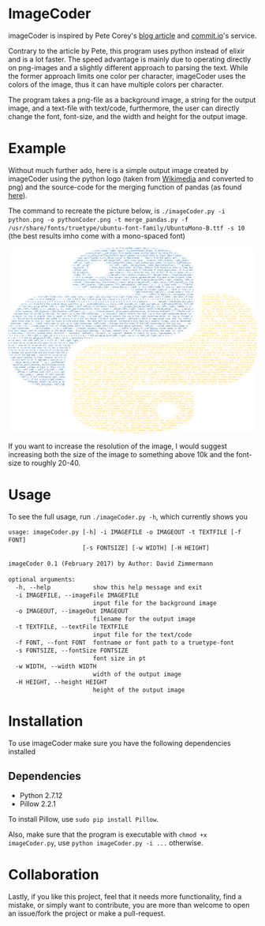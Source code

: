# ImageCoder
imageCoder is inspired by Pete Corey's [blog article](http://www.east5th.co/blog/2017/02/13/build-your-own-code-poster-with-elixir/) and [commit.io](https://commits.io/)'s service. 

Contrary to the article by Pete, this program uses python instead of elixir and is a lot faster. The speed advantage is mainly due to operating directly on png-images and a slightly different approach to parsing the text. While the former approach limits one color per character, imageCoder uses the colors of the image, thus it can have multiple colors per character.

The program takes a png-file as a background image, a string for the output image, and a text-file with text/code, furthermore, the user can directly change the font, font-size, and the width and height for the output image.

# Example

Without much further ado, here is a simple output image created by imageCoder using the python logo (taken from [Wikimedia](https://commons.wikimedia.org/wiki/File:Python-logo-notext.svg) and converted to png) and the source-code for the merging function of pandas (as found [here](https://github.com/pandas-dev/pandas/blob/master/pandas/tools/merge.py)).

The command to recreate the picture below, is `./imageCoder.py -i python.png -o pythonCoder.png -t merge_pandas.py -f /usr/share/fonts/truetype/ubuntu-font-family/UbuntuMono-B.ttf -s 10` (the best results imho come with a mono-spaced font)

![PythonCoder.png](pythonCoder.png "PythonCoder.png")

If you want to increase the resolution of the image, I would suggest increasing both the size of the image to something above 10k and the font-size to roughly 20-40.

# Usage

To see the full usage, run `./imageCoder.py -h`, which currently shows you

``` 
usage: imageCoder.py [-h] -i IMAGEFILE -o IMAGEOUT -t TEXTFILE [-f FONT]
                     [-s FONTSIZE] [-w WIDTH] [-H HEIGHT]

imageCoder 0.1 (February 2017) by Author: David Zimmermann

optional arguments:
  -h, --help            show this help message and exit
  -i IMAGEFILE, --imageFile IMAGEFILE
                        input file for the background image
  -o IMAGEOUT, --imageOut IMAGEOUT
                        filename for the output image
  -t TEXTFILE, --textFile TEXTFILE
                        input file for the text/code
  -f FONT, --font FONT  fontname or font path to a truetype-font
  -s FONTSIZE, --fontSize FONTSIZE
                        font size in pt
  -w WIDTH, --width WIDTH
                        width of the output image
  -H HEIGHT, --height HEIGHT
                        height of the output image

```

# Installation
To use imageCoder make sure you have the following dependencies installed

## Dependencies

- Python 2.7.12 
- Pillow 2.2.1

To install Pillow, use `sudo pip install Pillow`.

Also, make sure that the program is executable with `chmod +x imageCoder.py`, use `python imageCoder.py -i ...` otherwise.


# Collaboration

Lastly, if you like this project, feel that it needs more functionality, find a mistake, or simply want to contribute, you are more than welcome to open an issue/fork the project or make a pull-request.
